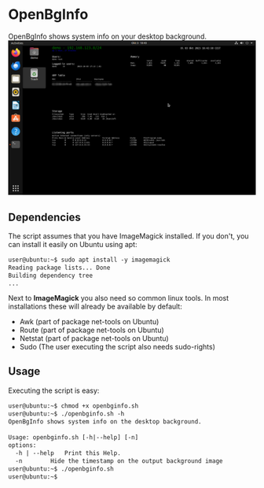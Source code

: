 # OpenBgInfo
OpenBgInfo shows system info on your desktop background.
![alt text](https://github.com/N0B0T-cedric/openbginfo/blob/5a8de6b3023890a022b325b830e584ff2a8f9b29/OpenBgInfo.png)


## Dependencies
The script assumes that you have ImageMagick installed.
If you don't, you can install it easily on Ubuntu using apt:
```console
user@ubuntu:~$ sudo apt install -y imagemagick
Reading package lists... Done
Building dependency tree
...
```
Next to **ImageMagick** you also need so common linux tools. In most 
installations these will already be available by default:
- Awk (part of package net-tools on Ubuntu)
- Route (part of package net-tools on Ubuntu)
- Netstat (part of package net-tools on Ubuntu)
- Sudo (The user executing the script also needs sudo-rights)

## Usage
Executing the script is easy:
```console
user@ubuntu:~$ chmod +x openbginfo.sh
user@ubuntu:~$ ./openbginfo.sh -h
OpenBgInfo shows system info on the desktop background.

Usage: openbginfo.sh [-h|--help] [-n]
options:
  -h | --help	Print this Help.
  -n		Hide the timestamp on the output background image
user@ubuntu:~$ ./openbginfo.sh
user@ubuntu:~$ 
```
